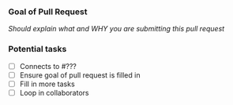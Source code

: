 ### Goal of Pull Request

*Should explain what and WHY you are submitting this pull request*

### Potential tasks

  - [ ] Connects to #???
  - [ ] Ensure goal of pull request is filled in
  - [ ] Fill in more tasks
  - [ ] Loop in collaborators
